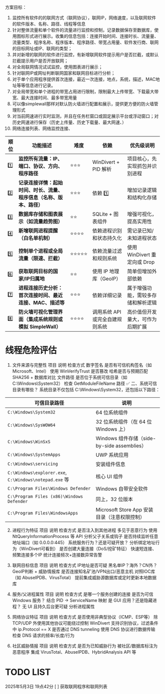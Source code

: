 方案目标：
1. 监控所有软件的的联网方式（联网协议），联网IP，网络速度，以及联网软件的软件版本、名称、路径、线程等信息
2. 针对整体流量和单个软件的流量进行监控和控制，记录数据保存至数据库，使用图标形式进行展示。收集的信息包括：连接开始时间、连接时长、流量量、流量类型、程序名称、程序版本、程序路径、带宽占用量、软件发行商、联网的目标网址或IP、联网的类型；
3. 并对新增的联网的软件进行监控，有新增联网软件提示用户是否拦截，或默认拦截提示用户是否开放联网；
4. 对全局联网情况试试监控，使用图表进行展示；
5. 针对联网IP或网址判断联网国家和联网目标进行分析；
6. 对于单个应用程序提供首次连接，最近一次连接，地点，系统，描述，MAC地址等等信息进行记录。
7. 对全局带宽和单个进程的带宽占用进行限制，限制最大上传带宽、下载最大带宽、最大连接时间、最多带宽用量
8. 可以像simplewall那样对默认防火墙进行配置和展示，提供更方便的防火墙管理形式
9. 对当前网速进行实时监测，并且在任务栏窗口或固定展示平台或浮动窗口；对历史网速进行保存（历史上传量、历史下载量、最大网速、）
10. 网络连接列表、网络监控连接、


| 顺位  | 功能描述                                 | 难度    | 依赖                 | 优先级说明                  |
| --- | ------------------------------------ | ----- | ------------------ | ---------------------- |
| 1️⃣ | **监控所有流量：IP、端口、协议、方向、程序路径**          | ⭐⭐⭐   | WinDivert + PID 解析 | 项目核心，先实现抓包并识别进程        |
| 2️⃣ | **记录连接详情：起始时间、时长、流量、程序信息（名称、版本、路径）** | ⭐⭐⭐   | 依赖 1️⃣             | 增加记录逻辑和结构化存储           |
| 3️⃣ | **数据库存储和图表展示（如流量趋势图）**               | ⭐⭐    | SQLite + 图表组件      | 增强可视化，提高实用性            |
| 4️⃣ | **新增联网进程提醒（白名单机制）**                  | ⭐⭐⭐⭐  | 依赖进程识别和状态持久化       | 需记录已知/未知进程状态           |
| 5️⃣ | **控制单个进程或全局流量（限速、拦截）**               | ⭐⭐⭐⭐⭐ | 依赖流量过滤和规则系统        | 使用 WinDivert 重定向或 Drop |
| 6️⃣ | **获取联网目标的国家/IP归属地**                  | ⭐⭐    | 使用 IP 地理库（GeoIP）   | 简单但增加外部依赖              |
| 7️⃣ | **进程连接历史分析：首次连接时间、最近连接、MAC、描述等**     | ⭐⭐⭐   | 依赖详细记录             | 属于增强功能，需较多存储和解析逻辑      |
| 8️⃣ | **防火墙可视化管理界面（集成系统规则或模拟 SimpleWall）** | ⭐⭐⭐⭐  | 调用系统 API 或完全自建规则系统 | 高价值但开发量大，可作为后期扩展       |


# 线程危险评估

1. 文件来源与完整性
   项目	说明	检查方式
   数字签名	是否有可信机构签名（如 Microsoft、Intel）	使用 WinVerifyTrust
   是否篡改	哈希是否与预期匹配	SHA256 + 数据库对比
   文件路径	是否位于系统可信目录（如 C:\Windows\System32）	检查 GetModuleFileName 路径
   ✅ 二、系统可信目录有哪些？
   系统目录不仅包括 C:\Windows\System32，还包括以下路径：

| 可信目录路径                                                | 说明                                    |
| ----------------------------------------------------- | ------------------------------------- |
| `C:\Windows\System32`                                 | 64 位系统组件                              |
| `C:\Windows\SysWOW64`                                 | 32 位系统组件（在 64 位 Windows 上）            |
| `C:\Windows\WinSxS`                                   | Windows 组件存储（side-by-side assemblies） |
| `C:\Windows\SystemApps`                               | UWP 系统应用                              |
| `C:\Windows\servicing`                                | 安装组件信息                                |
| `C:\Windows\explorer.exe`, `C:\Windows\notepad.exe` 等 | 核心 UI 组件                              |
| `C:\Program Files\Windows Defender`                   | Windows 自带安全软件                        |
| `C:\Program Files (x86)\Windows Defender`             | 同上，32 位版本                             |
| `C:\Program Files\WindowsApps`                        | Microsoft Store App 安装目录（注意权限控制）      |


2. 进程行为特征
   项目	说明	检查方式
   是否注入到其他进程	多见于恶意行为	使用 NtQueryInformationProcess 等 API 分析父子关系或钩子
   是否持续监听任意地址端口（如 0.0.0.0:445）	系统服务行为？还是可疑开放？	分析绑定地址行为（WinDivert可看到）
   是否创建大量连接（DoS/挖矿特征）	快速短连接、频繁连接多个IP	统计连接频次+连接数异常告警

3. 联网目标信息
   项目	说明	检查方式
   IP地址是否可疑	黑名单IP？海外？CN外？	GeoIP判断 + 威胁情报库
   是否连接知名矿池/VPN出口/恶意主机	对照IOC库（如 AbuseIPDB、VirusTotal）	提前集成威胁源数据库或定时更新本地数据库

4. 服务/父进程属性
   项目	说明	检查方式
   是哪一个服务创建的连接	是否为可信 Windows 服务？	结合 PID -> ServiceName 映射
   是 GUI 应用？还是隐藏进程？	无 UI 且持久后台更可疑	分析进程属性

5. 网络协议特征
   项目	说明	检查方式
   是否使用非典型协议（ICMP、ESP等）	除 TCP/UDP 外使用其他协议可能绕过控制	WinDivert 支持识别协议，过滤条件中 ip.Protocol == X
   是否通过 DNS tunneling	使用 DNS 协议进行数据传输	检查 DNS 请求的频率/长度/行为

6. 社区威胁情报
   项目	说明	检查方式
   是否为已知威胁行为	被社区/数据库标注为恶意程序	集成 VirusTotal、AbuseIPDB、HybridAnalysis API 等



# TODO LIST
2025年5月3日 19点42分
[ ] 获取联网程序和联网列表
